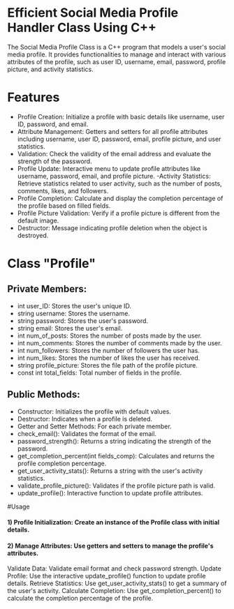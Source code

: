 # Efficient Social Media Profile Handler Class Using C++
The Social Media Profile Class is a C++ program that models a user's social media profile. It provides functionalities to manage and interact with various attributes of the profile, such as user ID, username, email, password, profile picture, and activity statistics.

# Features
- Profile Creation: Initialize a profile with basic details like username, user ID, password, and email.
- Attribute Management: Getters and setters for all profile attributes including username, user ID, password, email, profile picture, and user statistics.
- Validation: Check the validity of the email address and evaluate the strength of the password.
- Profile Update: Interactive menu to update profile attributes like username, password, email, and profile picture.
-Activity Statistics: Retrieve statistics related to user activity, such as the number of posts, comments, likes, and followers.
- Profile Completion: Calculate and display the completion percentage of the profile based on filled fields.
- Profile Picture Validation: Verify if a profile picture is different from the default image.
- Destructor: Message indicating profile deletion when the object is destroyed.

# Class "Profile"

## Private Members:
- int user_ID: Stores the user's unique ID.
- string username: Stores the username.
- string password: Stores the user's password.
- string email: Stores the user's email.
- int num_of_posts: Stores the number of posts made by the user.
- int num_comments: Stores the number of comments made by the user.
- int num_followers: Stores the number of followers the user has.
- int num_likes: Stores the number of likes the user has received.
- string profile_picture: Stores the file path of the profile picture.
- const int total_fields: Total number of fields in the profile.

## Public Methods:
- Constructor: Initializes the profile with default values.
- Destructor: Indicates when a profile is deleted.
- Getter and Setter Methods: For each private member.
- check_email(): Validates the format of the email.
- password_strength(): Returns a string indicating the strength of the password.
- get_completion_percent(int fields_comp): Calculates and returns the profile completion percentage.
- get_user_activity_stats(): Returns a string with the user's activity statistics.
- validate_profile_picture(): Validates if the profile picture path is valid.
- update_profile(): Interactive function to update profile attributes.

#Usage
#### 1) Profile Initialization: Create an instance of the Profile class with initial details.
#### 2) Manage Attributes: Use getters and setters to manage the profile's attributes.
Validate Data: Validate email format and check password strength.
Update Profile: Use the interactive update_profile() function to update profile details.
Retrieve Statistics: Use get_user_activity_stats() to get a summary of the user's activity.
Calculate Completion: Use get_completion_percent() to calculate the completion percentage of the profile.
